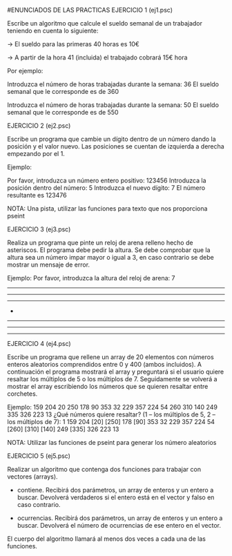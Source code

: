 #ENUNCIADOS DE LAS PRACTICAS
EJERCICIO 1 (ej1.psc)

Escribe un algoritmo que calcule el sueldo semanal de un trabajador teniendo en cuenta lo siguiente:

-> El sueldo para las primeras 40 horas es 10€

-> A partir de la hora 41 (incluida) el trabajado cobrará 15€ hora

Por ejemplo:

Introduzca el número de horas trabajadas durante la semana: 36
El sueldo semanal que le corresponde es de 360

Introduzca el número de horas trabajadas durante la semana: 50
El sueldo semanal que le corresponde es de 550


EJERCICIO 2 (ej2.psc)

Escribe un programa que cambie un dígito dentro de un número dando la posición y el valor nuevo. Las posiciones se cuentan de izquierda a derecha empezando por el 1.

Ejemplo:


Por favor, introduzca un número entero positivo: 123456
Introduzca la posición dentro del número: 5
Introduzca el nuevo dígito: 7
El número resultante es 123476

NOTA: Una pista, utilizar las funciones para texto que nos proporciona pseint


EJERCICIO 3 (ej3.psc)

Realiza un programa que pinte un reloj de arena relleno hecho de asteriscos. El programa debe pedir la altura. Se debe comprobar que la altura sea un número impar mayor o igual a 3, en caso contrario se debe mostrar un mensaje de error.

Ejemplo:
Por favor, introduzca la altura del reloj de arena: 7 
*******
 *****
  ***

   *

  ***

 *****

*******


EJERCICIO 4 (ej4.psc)

Escribe un programa que rellene un array de 20 elementos con números enteros aleatorios comprendidos entre 0 y 400 (ambos incluidos). A continuación el programa mostrará el array y preguntará si el usuario quiere resaltar los múltiplos de 5 o los múltiplos de 7. Seguidamente se volverá a mostrar el array escribiendo los números que se quieren resaltar entre corchetes.


Ejemplo:
159 204 20 250 178 90 353 32 229 357 224 54 260 310 140 249 335 326 223 13
¿Qué números quiere resaltar? (1 – los múltiplos de 5, 2 – los múltiplos de 7): 1
159 204 [20] [250] 178 [90] 353 32 229 357 224 54 [260] [310] [140] 249 [335] 326 223 13

NOTA: Utilizar las funciones de pseint para generar los número aleatorios


EJERCICIO 5 (ej5.psc)

Realizar un algoritmo que contenga dos funciones para trabajar con vectores (arrays).

- contiene. Recibirá dos parámetros, un array de enteros y un entero a buscar. Devolverá verdaderos si el entero está en el vector y falso en caso contrario.

- ocurrencias. Recibirá dos parámetros, un array de enteros y un entero a buscar. Devolverá el número de ocurrencias de ese entero en el vector.

El cuerpo del algoritmo llamará al menos dos veces a cada una de las funciones.
